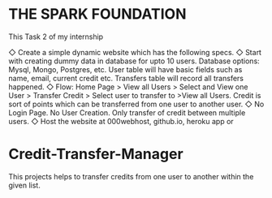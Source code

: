 # THE SPARK FOUNDATION
  This Task 2 of my internship
  
◇ Create a simple dynamic website which has the following specs.
◇ Start with creating dummy data in database for upto 10 users.
   Database options: Mysql, Mongo, Postgres, etc. User table will
   have basic fields such as name, email, current credit etc. Transfers
   table will record all transfers happened.
◇ Flow: Home Page > View all Users > Select and View one User >
  Transfer Credit > Select user to transfer to >View all Users. Credit
  is sort of points which can be transferred from one user to another
  user.
◇ No Login Page. No User Creation. Only transfer of credit between
   multiple users.
◇ Host the website at 000webhost, github.io, heroku app or

# Credit-Transfer-Manager
 This projects helps to transfer credits from one user to another within the given list. 
